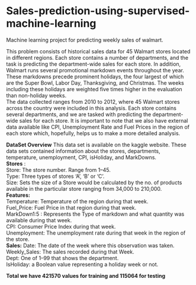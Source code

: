 # Sales-prediction-using-supervised-machine-learning

Machine learning project for predicting weekly sales of walmart.

This problem consists of historical sales data for 45 Walmart stores located in different regions. Each store contains a number of departments, and the task is predicting the department-wide sales for each store.
In addition, Walmart runs several promotional markdown events throughout the year. These markdowns precede prominent holidays, the four largest of which are the Super Bowl, Labor Day, Thanksgiving, and Christmas. The weeks including these holidays are weighted five times higher in the evaluation than non-holiday weeks.</br>
                                            The data collected ranges from 2010 to 2012, where 45 Walmart stores across the country were included in this analysis. Each store contains several departments, and we are tasked with predicting the department-wide sales for each store. It is important to note that we also have external data available like CPI, Unemployment Rate and Fuel Prices in the region of each store which, hopefully, helps us to make a more detailed analysis.</br>
                                            
**DataSet Overview**
This data set is available on the kaggle website. These data sets contained information about the stores, departments, temperature, unemployment, CPI, isHoliday, and MarkDowns.</br>
**Stores** :</br>
Store: The store number. Range from 1–45.</br>
Type: Three types of stores ‘A’, ‘B’ or ‘C’.</br>
Size: Sets the size of a Store would be calculated by the no. of products available in the particular store ranging from 34,000 to 210,000.</br>
**Features:**</br>
Temperature: Temperature of the region during that week.</br>
Fuel_Price: Fuel Price in that region during that week.</br>
MarkDown1:5 : Represents the Type of markdown and what quantity was available during that week.</br>
CPI: Consumer Price Index during that week.</br>
Unemployment: The unemployment rate during that week in the region of the store.</br>
**Sales:**
Date: The date of the week where this observation was taken.</br>
Weekly_Sales: The sales recorded during that Week.</br>
Dept: One of 1–99 that shows the department.</br>
IsHoliday: a Boolean value representing a holiday week or not.
<br/>

**Total we have 421570 values for training and 115064 for testing**
